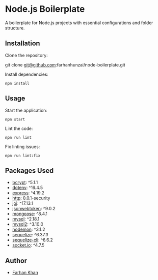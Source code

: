# Node.js Boilerplate

A boilerplate for Node.js projects with essential configurations and folder structure.

## Installation

Clone the repository:


git clone git@github.com:farhanhunzai/node-boilerplate.git


Install dependencies:

```
npm install
```

## Usage

Start the application:

```
npm start
```

Lint the code:

```
npm run lint
```

Fix linting issues:

```
npm run lint:fix
```

## Packages Used

- [bcrypt](https://www.npmjs.com/package/bcrypt): ^5.1.1
- [dotenv](https://www.npmjs.com/package/dotenv): ^16.4.5
- [express](https://www.npmjs.com/package/express): ^4.19.2
- [http](https://www.npmjs.com/package/http): 0.0.1-security
- [joi](https://www.npmjs.com/package/joi): ^17.13.1
- [jsonwebtoken](https://www.npmjs.com/package/jsonwebtoken): ^9.0.2
- [mongoose](https://www.npmjs.com/package/mongoose): ^8.4.1
- [mysql](https://www.npmjs.com/package/mysql): ^2.18.1
- [mysql2](https://www.npmjs.com/package/mysql2): ^3.10.0
- [nodemon](https://www.npmjs.com/package/nodemon): ^3.1.2
- [sequelize](https://www.npmjs.com/package/sequelize): ^6.37.3
- [sequelize-cli](https://www.npmjs.com/package/sequelize-cli): ^6.6.2
- [socket.io](https://www.npmjs.com/package/socket.io): ^4.7.5

## Author

- [Farhan Khan](https://github.com/farhanhunzai)

